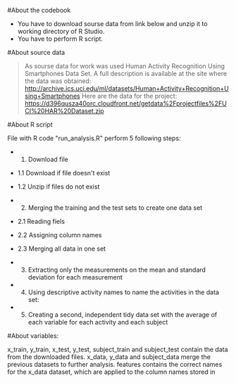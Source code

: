 #About the codebook

* You have to download sourse data from link below and unzip it to working directory of R Studio.
* You have to perform R script.


#About source data

> As sourse data for work was used Human Activity Recognition Using Smartphones Data Set. 
> A full description is available at the site where the data was obtained: http://archive.ics.uci.edu/ml/datasets/Human+Activity+Recognition+Using+Smartphones 
> Here are the data for the project: https://d396qusza40orc.cloudfront.net/getdata%2Fprojectfiles%2FUCI%20HAR%20Dataset.zip

#About R script

File with R code "run_analysis.R" perform 5 following steps:
- 1. Download file
- 1.1 Download if file doesn't exist
- 1.2 Unzip if files do not exist

- 2. Merging the training and the test sets to create one data set
- 2.1 Reading fiels
- 2.2 Assigning column names
- 2.3 Merging all data in one set
- 3. Extracting only the measurements on the mean and standard deviation for each measurement
- 4. Using descriptive activity names to name the activities in the data set:
- 5. Creating a second, independent tidy data set with the average of each variable for each activity and each subject

#About variables:

x_train, y_train, x_test, y_test, subject_train and subject_test contain the data from the downloaded files.
x_data, y_data and subject_data merge the previous datasets to further analysis.
features contains the correct names for the x_data dataset, which are applied to the column names stored in
